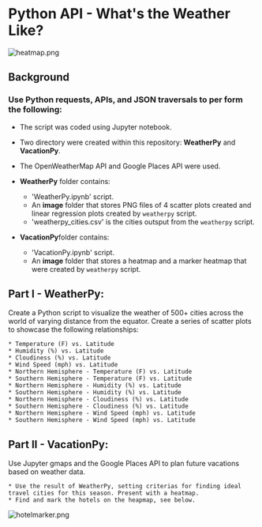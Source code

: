 # Python API - What's the Weather Like?

![heatmap.png]()

## Background

### Use Python requests, APIs, and JSON traversals to per form the following:

* The script was coded using Jupyter notebook. 

* Two directory were created within this repository: **WeatherPy** and **VacationPy**.

* The OpenWeatherMap API and Google Places API were used.

* **WeatherPy** folder contains:

    * 'WeatherPy.ipynb' script.
    * An **image** folder that stores PNG files of 4 scatter plots created and linear regression plots created by `weatherpy` script.
    * 'weatherpy_cities.csv' is the cities outsput from the `weatherpy` script.

* **VacationPy**folder contains:

    * 'VacationPy.ipynb' script.
    * An **image** folder that stores a heatmap and a marker heatmap that were created by `weatherpy` script.


## Part I - WeatherPy:    
Create a Python script to visualize the weather of 500+ cities across the world of varying distance from the equator. Create a series of scatter plots to showcase the following relationships:

    * Temperature (F) vs. Latitude
    * Humidity (%) vs. Latitude
    * Cloudiness (%) vs. Latitude
    * Wind Speed (mph) vs. Latitude
    * Northern Hemisphere - Temperature (F) vs. Latitude
    * Southern Hemisphere - Temperature (F) vs. Latitude
    * Northern Hemisphere - Humidity (%) vs. Latitude
    * Southern Hemisphere - Humidity (%) vs. Latitude
    * Northern Hemisphere - Cloudiness (%) vs. Latitude
    * Southern Hemisphere - Cloudiness (%) vs. Latitude
    * Northern Hemisphere - Wind Speed (mph) vs. Latitude
    * Southern Hemisphere - Wind Speed (mph) vs. Latitude

## Part II - VacationPy:
Use Jupyter gmaps and the Google Places API to plan future vacations based on weather data.

    * Use the result of WeatherPy, setting criterias for finding ideal travel cities for this season. Present with a heatmap.
    * Find and mark the hotels on the heapmap, see below.

![hotelmarker.png]()

